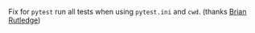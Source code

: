 Fix for `pytest` run all tests when using `pytest.ini` and `cwd`.
(thanks [Brian Rutledge](https://github.com/bhrutledge))
